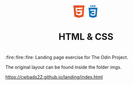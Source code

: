 <div align="center">
  <img src="https://github.com/devicons/devicon/blob/master/icons/html5/html5-original.svg" title="HTML5" alt="HTML" width="40" height="40"/>
  <img src="https://github.com/devicons/devicon/blob/master/icons/css3/css3-plain-wordmark.svg"  title="CSS3" alt="CSS" width="40" height="40"/>
  <h1>HTML & CSS<h1>
</div>
:fire::fire::fire:
Landing page exercise for The Odin Project.

The original layout can be found inside the folder
imgs. 

https://cwbads22.github.io/landing/index.html


